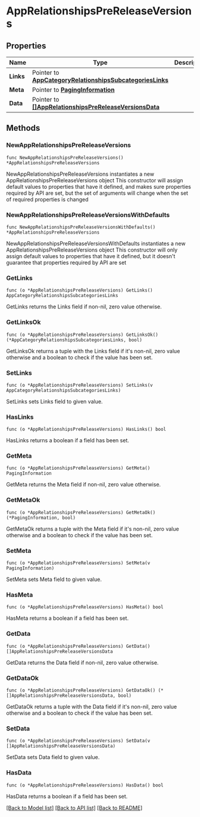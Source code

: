 # AppRelationshipsPreReleaseVersions

## Properties

Name | Type | Description | Notes
------------ | ------------- | ------------- | -------------
**Links** | Pointer to [**AppCategoryRelationshipsSubcategoriesLinks**](AppCategory_relationships_subcategories_links.md) |  | [optional] 
**Meta** | Pointer to [**PagingInformation**](PagingInformation.md) |  | [optional] 
**Data** | Pointer to [**[]AppRelationshipsPreReleaseVersionsData**](AppRelationshipsPreReleaseVersionsData.md) |  | [optional] 

## Methods

### NewAppRelationshipsPreReleaseVersions

`func NewAppRelationshipsPreReleaseVersions() *AppRelationshipsPreReleaseVersions`

NewAppRelationshipsPreReleaseVersions instantiates a new AppRelationshipsPreReleaseVersions object
This constructor will assign default values to properties that have it defined,
and makes sure properties required by API are set, but the set of arguments
will change when the set of required properties is changed

### NewAppRelationshipsPreReleaseVersionsWithDefaults

`func NewAppRelationshipsPreReleaseVersionsWithDefaults() *AppRelationshipsPreReleaseVersions`

NewAppRelationshipsPreReleaseVersionsWithDefaults instantiates a new AppRelationshipsPreReleaseVersions object
This constructor will only assign default values to properties that have it defined,
but it doesn't guarantee that properties required by API are set

### GetLinks

`func (o *AppRelationshipsPreReleaseVersions) GetLinks() AppCategoryRelationshipsSubcategoriesLinks`

GetLinks returns the Links field if non-nil, zero value otherwise.

### GetLinksOk

`func (o *AppRelationshipsPreReleaseVersions) GetLinksOk() (*AppCategoryRelationshipsSubcategoriesLinks, bool)`

GetLinksOk returns a tuple with the Links field if it's non-nil, zero value otherwise
and a boolean to check if the value has been set.

### SetLinks

`func (o *AppRelationshipsPreReleaseVersions) SetLinks(v AppCategoryRelationshipsSubcategoriesLinks)`

SetLinks sets Links field to given value.

### HasLinks

`func (o *AppRelationshipsPreReleaseVersions) HasLinks() bool`

HasLinks returns a boolean if a field has been set.

### GetMeta

`func (o *AppRelationshipsPreReleaseVersions) GetMeta() PagingInformation`

GetMeta returns the Meta field if non-nil, zero value otherwise.

### GetMetaOk

`func (o *AppRelationshipsPreReleaseVersions) GetMetaOk() (*PagingInformation, bool)`

GetMetaOk returns a tuple with the Meta field if it's non-nil, zero value otherwise
and a boolean to check if the value has been set.

### SetMeta

`func (o *AppRelationshipsPreReleaseVersions) SetMeta(v PagingInformation)`

SetMeta sets Meta field to given value.

### HasMeta

`func (o *AppRelationshipsPreReleaseVersions) HasMeta() bool`

HasMeta returns a boolean if a field has been set.

### GetData

`func (o *AppRelationshipsPreReleaseVersions) GetData() []AppRelationshipsPreReleaseVersionsData`

GetData returns the Data field if non-nil, zero value otherwise.

### GetDataOk

`func (o *AppRelationshipsPreReleaseVersions) GetDataOk() (*[]AppRelationshipsPreReleaseVersionsData, bool)`

GetDataOk returns a tuple with the Data field if it's non-nil, zero value otherwise
and a boolean to check if the value has been set.

### SetData

`func (o *AppRelationshipsPreReleaseVersions) SetData(v []AppRelationshipsPreReleaseVersionsData)`

SetData sets Data field to given value.

### HasData

`func (o *AppRelationshipsPreReleaseVersions) HasData() bool`

HasData returns a boolean if a field has been set.


[[Back to Model list]](../README.md#documentation-for-models) [[Back to API list]](../README.md#documentation-for-api-endpoints) [[Back to README]](../README.md)


